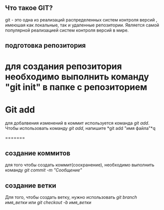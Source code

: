 ## Что такое GIT?


git - это одна из реализаций распределенных систем контроля версий , имеюшая как локальные, так и удаленные репозитории. Является самой популярной реализацией систем контроля версий в мире.
## подготовка репозитория

для создания репозитория необходимо выполнить команду "git init"  в папке с репозиторием
=======

# Git add

для добалвения изменений в коммит используется команда *git add*. Чтобы использовать команду *git add*, напишите *git add "имя файла"*q

=======

## создание коммитов

для того чтобы создать коммит(соохранение), необходимо выполнить команду *git commit -m "Сообщение"*


## создание ветки

Для того, чтобы создать ветку, нужно использовать *git branch имя_ветки* или *git checkout -b имя_ветки*

